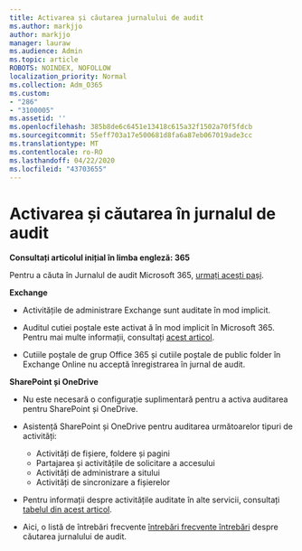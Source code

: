 ```yaml
---
title: Activarea și căutarea jurnalului de audit
ms.author: markjjo
author: markjjo
manager: lauraw
ms.audience: Admin
ms.topic: article
ROBOTS: NOINDEX, NOFOLLOW
localization_priority: Normal
ms.collection: Adm_O365
ms.custom:
- "286"
- "3100005"
ms.assetid: ''
ms.openlocfilehash: 385b8de6c6451e13418c615a32f1502a70f5fdcb
ms.sourcegitcommit: 55eff703a17e500681d8fa6a87eb067019ade3cc
ms.translationtype: MT
ms.contentlocale: ro-RO
ms.lasthandoff: 04/22/2020
ms.locfileid: "43703655"
---
```

# <a name="enable-and-search-the-audit-log"></a>Activarea și căutarea în jurnalul de audit

**Consultați articolul inițial în limba engleză: 365**

Pentru a căuta în Jurnalul de audit Microsoft 365, [urmați acești pași](https://docs.microsoft.com/office365/securitycompliance/search-the-audit-log-in-security-and-compliance#search-the-audit-log).

**Exchange**

- Activitățile de administrare Exchange sunt auditate în mod implicit.

- Auditul cutiei poștale este activat ă în mod implicit în Microsoft 365. Pentru mai multe informații, consultați [acest articol](https://docs.microsoft.com/office365/securitycompliance/enable-mailbox-auditing).

- Cutiile poștale de grup Office 365 și cutiile poștale de public folder în Exchange Online nu acceptă înregistrarea în jurnal de audit.

**SharePoint și OneDrive**

- Nu este necesară o configurație suplimentară pentru a activa auditarea pentru SharePoint și OneDrive.

- Asistență SharePoint și OneDrive pentru auditarea următoarelor tipuri de activități:

    - Activități de fișiere, foldere și pagini
    - Partajarea și activitățile de solicitare a accesului
    - Activități de administrare a sitului
    - Activități de sincronizare a fișierelor

- Pentru informații despre activitățile auditate în alte servicii, consultați [tabelul din acest articol](https://docs.microsoft.com/office365/securitycompliance/search-the-audit-log-in-security-and-compliance#audited-activities).

- Aici, o listă de întrebări frecvente [întrebări frecvente întrebări](https://docs.microsoft.com/office365/securitycompliance/search-the-audit-log-in-security-and-compliance#frequently-asked-questions) despre căutarea jurnalului de audit.